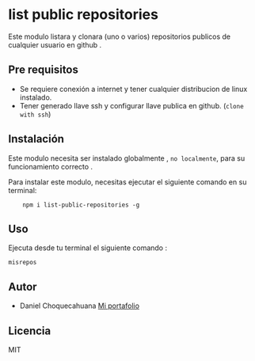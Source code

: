 # list public repositories

Este modulo listara y clonara (uno o varios) repositorios publicos de cualquier usuario en github .

## Pre requisitos

- Se requiere conexión a internet y tener cualquier distribucion de linux instalado.
- Tener generado llave ssh y configurar llave publica en github. (`clone with ssh`)

## Instalación

Este modulo necesita ser instalado globalmente , `no localmente`, para su funcionamiento correcto .

Para instalar este modulo, necesitas ejecutar el siguiente comando en su terminal:

```console
    npm i list-public-repositories -g
```

## Uso

Ejecuta desde tu terminal el siguiente comando :

    misrepos

## Autor

- Daniel Choquecahuana [Mi portafolio](choquesaurus.com)

## Licencia

MIT
